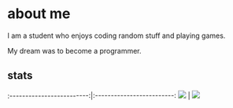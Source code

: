 # about me

<p>I am a student who enjoys coding random stuff and playing games.</p>

<p>My dream was to become a programmer.</p>

## stats

:-------------------------:|:-------------------------:
![](https://github-readme-stats.vercel.app/api?username=XyrenTheCoder&show_icons=true&hide_border=true&line_height=20&title_color=3de6e6&icon_color=3de6e6&show_owner=true&count_private=true&theme=dark)   |  ![](https://github-readme-stats.vercel.app/api/top-langs/?username=XyrenTheCoder&layout=compact&langs_count=6&theme=dark)


